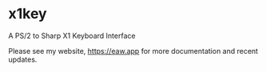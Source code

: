 # x1key
A PS/2 to Sharp X1 Keyboard Interface

Please see my website, https://eaw.app for more documentation and recent updates. 

